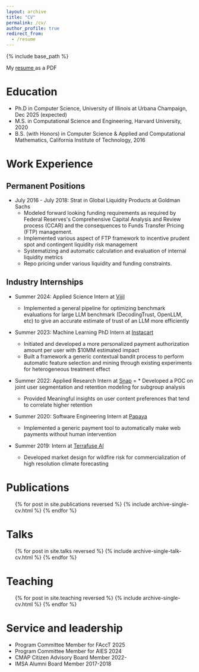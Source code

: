 ```yaml
---
layout: archive
title: "CV"
permalink: /cv/
author_profile: true
redirect_from:
  - /resume
---
```


{% include base_path %}

My <a href ="{{ site.baseurl }}/files/Aditya_Karan_Apr25_CV_version_online.pdf"> resume </a> as a PDF

Education
======
* Ph.D in Computer Science, University of Illinois at Urbana Champaign, Dec 2025 (expected)
* M.S. in Computational Science and Engineering, Harvard University, 2020
* B.S. (with Honors) in Computer Science & Applied and Computational Mathematics, California Institute of Technology, 2016

Work Experience
======

## Permanent Positions 

* July 2016 - July 2018: Strat in Global Liquidity Products at Goldman Sachs 
  * Modeled forward looking funding requirements as required by Federal Reserves's Comprehensive Capital Analysis and Review process (CCAR) and the consequences to Funds Transfer Pricing (FTP) management.
  * Implemented various aspect of FTP framework to incentive prudent spot and contingent liquidity risk management  
  * Systematizing and automatic calculation and evaluation of internal liquidity metrics
  * Repo pricing under various liquidity and funding constraints.



## Industry Internships

* Summer 2024: Applied Science Intern at [Vijil](https://www.vijil.ai/)
  * Implemented a general pipeline for optimizing benchmark evaluations for large LLM benchmark (DecodingTrust, OpenLLM, etc) to give an
accurate estimate of trust of an LLM more efficiently 
  
* Summer 2023: Machine Learning PhD Intern at [Instacart](https://tech.instacart.com/the-economics-team-at-instacart-94c48db951e8)
  * Initiated and developed a more personalized payment authorization amount per user with $10MM estimated impact
  * Built a framework a generic contextual bandit process to perform automatic feature selection and mining through
existing experiments for heterogeneous treatment effect

* Summer 2022: Applied Research Intern at [Snap](https://snap.com/en-US)
=  * Developed a POC on joint user segmentation and retention modeling for subgroup analysis 
  * Provided Meaningful insights on user content preferences that tend to correlate higher retention

* Summer 2020: Software Engineering Intern at [Papaya](https://papayapay.com/)
  * Implemented a generic payment tool to automatically make web payments without human intervention 
  
* Summer 2019: Intern  at [Terrafuse AI](https://www.terrafuse-ai.com/)
  * Developed market design for wildfire risk for commercialization of high resolution climate forecasting 


<!-- Skills
======
* Skill 1
* Skill 2
  * Sub-skill 2.1
  * Sub-skill 2.2
  * Sub-skill 2.3
* Skill 3 -->

Publications
======
  <ul>{% for post in site.publications reversed %}
    {% include archive-single-cv.html %}
  {% endfor %}</ul>
  
Talks
======
  <ul>{% for post in site.talks reversed %}
    {% include archive-single-talk-cv.html  %}
  {% endfor %}</ul>
  
Teaching
======
  <ul>{% for post in site.teaching reversed %}
    {% include archive-single-cv.html %}
  {% endfor %}</ul>
  
Service and leadership
======
* Program Committee Member for FAccT 2025
* Program Committee Member for AIES 2024
* CMAP Citizen Advisory Board Member 2022-
* IMSA Alumni Board Member 2017-2018